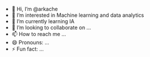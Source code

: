 - 👋 Hi, I’m @arkache
- 👀 I’m interested in Machine learning and data analytics 
- 🌱 I’m currently learning IA
- 💞️ I’m looking to collaborate on ...
- 📫 How to reach me ...
- 😄 Pronouns: ...
- ⚡ Fun fact: ...

<!---
arkache/arkache is a ✨ special ✨ repository because its `README.md` (this file) appears on your GitHub profile.
You can click the Preview link to take a look at your changes.
--->
